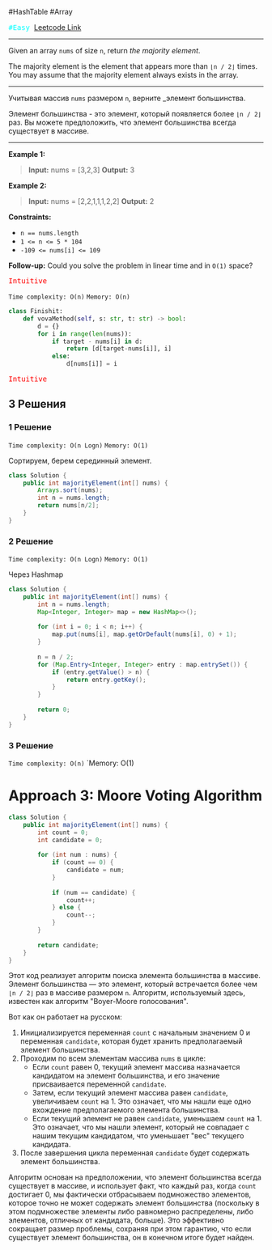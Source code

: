 #HashTable #Array 

<kbd><span style="color:cyan;">#Easy</span> </kbd>
[Leetcode Link](https://leetcode.com/problems/two-sum/description/)

---
Given an array `nums` of size `n`, return _the majority element_.

The majority element is the element that appears more than `⌊n / 2⌋` times. You may assume that the majority element always exists in the array.

---
Учитывая массив `nums` размером `n`, верните _элемент большинства.

Элемент большинства - это элемент, который появляется более `⌊n / 2⌋` раз. Вы можете предположить, что элемент большинства всегда существует в массиве.

---
**Example 1:**

>**Input:** nums = [3,2,3]
>**Output:** 3

**Example 2:**

>**Input:** nums = [2,2,1,1,1,2,2]
>**Output:** 2

**Constraints:**

- `n == nums.length`
- `1 <= n <= 5 * 104`
- `-109 <= nums[i] <= 109`

**Follow-up:** Could you solve the problem in linear time and in `O(1)` space?

<kbd><span style="color:red;"> Intuitive</span></kbd>

`Time complexity: O(n)`
`Memory: O(n)`

```Python
class Finishit:
    def vovaMethod(self, s: str, t: str) -> bool:
		d = {}
        for i in range(len(nums)):
            if target - nums[i] in d:
                return [d[target-nums[i]], i]
            else:
                d[nums[i]] = i
```


<kbd><span style="color:red;"> Intuitive</span></kbd>

## 3 Решения


### 1 Решение

`Time complexity: O(n Logn)`
`Memory: O(1)`

Сортируем, берем серединный элемент.

```java
class Solution {
    public int majorityElement(int[] nums) {
        Arrays.sort(nums);
        int n = nums.length;
        return nums[n/2];
    }
}
```

### 2 Решение

`Time complexity: O(n Logn)`
`Memory: O(1)`

Через Hashmap

```java
class Solution {
    public int majorityElement(int[] nums) {
        int n = nums.length;
        Map<Integer, Integer> map = new HashMap<>();
        
        for (int i = 0; i < n; i++) {
            map.put(nums[i], map.getOrDefault(nums[i], 0) + 1);
        }
        
        n = n / 2;
        for (Map.Entry<Integer, Integer> entry : map.entrySet()) {
            if (entry.getValue() > n) {
                return entry.getKey();
            }
        }
        
        return 0;
    }
}
```

### 3 Решение

`Time complexity: O(n)`
`Memory: O(1)

# Approach 3: Moore Voting Algorithm



```java
class Solution {
    public int majorityElement(int[] nums) {
        int count = 0;
        int candidate = 0;
        
        for (int num : nums) {
            if (count == 0) {
                candidate = num;
            }
            
            if (num == candidate) {
                count++;
            } else {
                count--;
            }
        }
        
        return candidate;
    }
}
```

Этот код реализует алгоритм поиска элемента большинства в массиве. Элемент большинства — это элемент, который встречается более чем `⌊n / 2⌋` раз в массиве размером `n`. Алгоритм, используемый здесь, известен как алгоритм "Boyer-Moore голосования".

Вот как он работает на русском:

1. Инициализируется переменная `count` с начальным значением 0 и переменная `candidate`, которая будет хранить предполагаемый элемент большинства.
2. Проходим по всем элементам массива `nums` в цикле:
    - Если `count` равен 0, текущий элемент массива назначается кандидатом на элемент большинства, и его значение присваивается переменной `candidate`.
    - Затем, если текущий элемент массива равен `candidate`, увеличиваем `count` на 1. Это означает, что мы нашли еще одно вхождение предполагаемого элемента большинства.
    - Если текущий элемент не равен `candidate`, уменьшаем `count` на 1. Это означает, что мы нашли элемент, который не совпадает с нашим текущим кандидатом, что уменьшает "вес" текущего кандидата.
3. После завершения цикла переменная `candidate` будет содержать элемент большинства.

Алгоритм основан на предположении, что элемент большинства всегда существует в массиве, и использует факт, что каждый раз, когда `count` достигает 0, мы фактически отбрасываем подмножество элементов, которое точно не может содержать элемент большинства (поскольку в этом подмножестве элементы либо равномерно распределены, либо элементов, отличных от кандидата, больше). Это эффективно сокращает размер проблемы, сохраняя при этом гарантию, что если существует элемент большинства, он в конечном итоге будет найден.